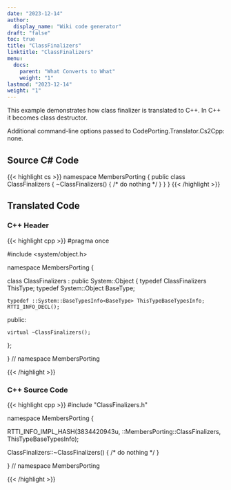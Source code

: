 ```yaml
---
date: "2023-12-14"
author:
  display_name: "Wiki code generator"
draft: "false"
toc: true
title: "ClassFinalizers"
linktitle: "ClassFinalizers"
menu:
  docs:
    parent: "What Converts to What"
    weight: "1"
lastmod: "2023-12-14"
weight: "1"
---
```


This example demonstrates how class finalizer is translated to C++. In C++ it becomes class destructor.

Additional command-line options passed to CodePorting.Translator.Cs2Cpp: none.

## Source C# Code ##

{{< highlight cs >}}
namespace MembersPorting
{
    public class ClassFinalizers
    {
        ~ClassFinalizers()
        {
            /* do nothing */
        }
    }
}
{{< /highlight >}}

## Translated Code ##

### C++ Header ###

{{< highlight cpp >}}
#pragma once

#include <system/object.h>

namespace MembersPorting {

class ClassFinalizers : public System::Object
{
    typedef ClassFinalizers ThisType;
    typedef System::Object BaseType;
    
    typedef ::System::BaseTypesInfo<BaseType> ThisTypeBaseTypesInfo;
    RTTI_INFO_DECL();
    
public:

    virtual ~ClassFinalizers();
    
};

} // namespace MembersPorting



{{< /highlight >}}

### C++ Source Code ###

{{< highlight cpp >}}
#include "ClassFinalizers.h"

namespace MembersPorting {

RTTI_INFO_IMPL_HASH(3834420943u, ::MembersPorting::ClassFinalizers, ThisTypeBaseTypesInfo);

ClassFinalizers::~ClassFinalizers()
{
    /* do nothing */
}

} // namespace MembersPorting

{{< /highlight >}}

